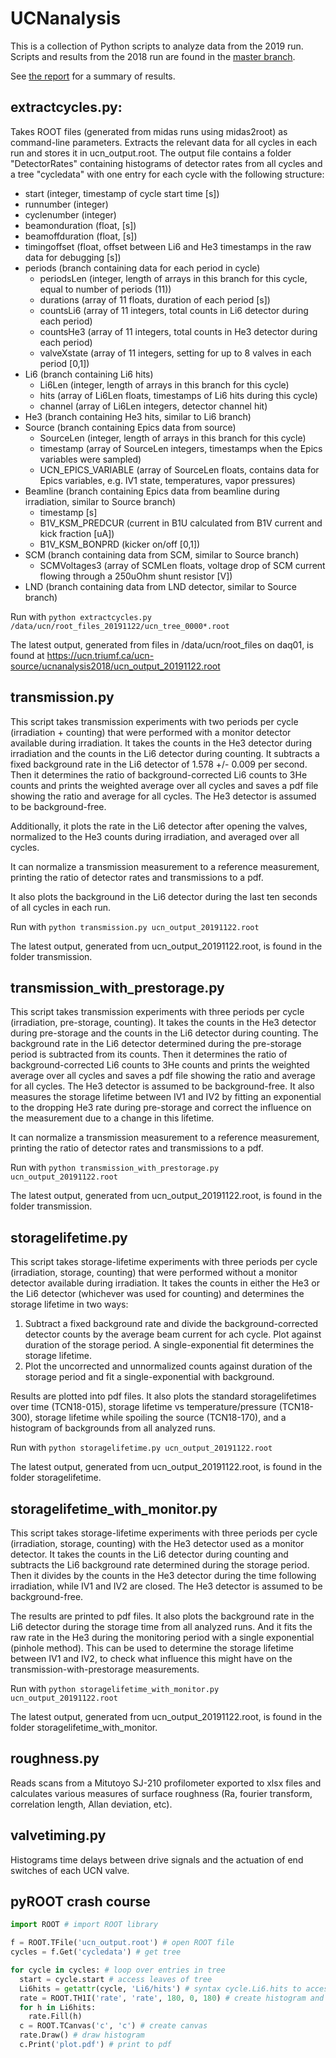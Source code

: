 # UCNanalysis

This is a collection of Python scripts to analyze data from the 2019 run. Scripts and results from the 2018 run are found in the [master branch](https://github.com/ucn-triumf/UCNanalysis/tree/master).

See [the report](https://github.com/ucn-triumf/UCNanalysis/blob/2019/report/report.pdf) for a summary of results.



## extractcycles.py:

Takes ROOT files (generated from midas runs using midas2root) as command-line parameters. Extracts the relevant data for all cycles in each run and stores it in ucn_output.root.
The output file contains a folder "DetectorRates" containing histograms of detector rates from all cycles and a tree "cycledata" with one entry for each cycle with the following structure:

* start (integer, timestamp of cycle start time [s])
* runnumber (integer)
* cyclenumber (integer)
* beamonduration (float, [s])
* beamoffduration (float, [s])
* timingoffset (float, offset between Li6 and He3 timestamps in the raw data for debugging [s])
* periods (branch containing data for each period in cycle)
  * periodsLen (integer, length of arrays in this branch for this cycle, equal to number of periods (11))
  * durations (array of 11 floats, duration of each period [s])
  * countsLi6 (array of 11 integers, total counts in Li6 detector during each period)
  * countsHe3 (array of 11 integers, total counts in He3 detector during each period)
  * valveXstate (array of 11 integers, setting for up to 8 valves in each period [0,1])
* Li6 (branch containing Li6 hits)
  * Li6Len (integer, length of arrays in this branch for this cycle)
  * hits (array of Li6Len floats, timestamps of Li6 hits during this cycle)
  * channel (array of Li6Len integers, detector channel hit)
* He3 (branch containing He3 hits, similar to Li6 branch)
* Source (branch containing Epics data from source)
  * SourceLen (integer, length of arrays in this branch for this cycle)
  * timestamp (array of SourceLen integers, timestamps when the Epics variables were sampled)
  * UCN_EPICS_VARIABLE (array of SourceLen floats, contains data for Epics variables, e.g. IV1 state, temperatures, vapor pressures)
* Beamline (branch containing Epics data from beamline during irradiation, similar to Source branch)
  * timestamp [s]
  * B1V_KSM_PREDCUR (current in B1U calculated from B1V current and kick fraction [uA])
  * B1V_KSM_BONPRD (kicker on/off [0,1])
* SCM (branch containing data from SCM, similar to Source branch)
  * SCMVoltages3 (array of SCMLen floats, voltage drop of SCM current flowing through a 250uOhm shunt resistor [V])
* LND (branch containing data from LND detector, similar to Source branch)

Run with
`python extractcycles.py /data/ucn/root_files_20191122/ucn_tree_0000*.root`

The latest output, generated from files in /data/ucn/root_files on daq01, is found at https://ucn.triumf.ca/ucn-source/ucnanalysis2018/ucn_output_20191122.root

## transmission.py

This script takes transmission experiments with two periods per cycle (irradiation + counting) that were performed with a monitor detector available during irradiation.
It takes the counts in the He3 detector during irradiation and the counts in the Li6 detector during counting.
It subtracts a fixed background rate in the Li6 detector of 1.578 +/- 0.009 per second.
Then it determines the ratio of background-corrected Li6 counts to 3He counts and prints the weighted average over all cycles and saves a pdf file showing the ratio and average for all cycles.
The He3 detector is assumed to be background-free.

Additionally, it plots the rate in the Li6 detector after opening the valves, normalized to the He3 counts during irradiation, and averaged over all cycles.

It can normalize a transmission measurement to a reference measurement, printing the ratio of detector rates and transmissions to a pdf.

It also plots the background in the Li6 detector during the last ten seconds of all cycles in each run.

Run with
`python transmission.py ucn_output_20191122.root`

The latest output, generated from ucn_output_20191122.root, is found in the folder transmission.

## transmission_with_prestorage.py

This script takes transmission experiments with three periods per cycle (irradiation, pre-storage, counting). It takes the counts in the He3 detector during pre-storage and the counts in the Li6 detector during counting.
The background rate in the Li6 detector determined during the pre-storage period is subtracted from its counts.
Then it determines the ratio of background-corrected Li6 counts to 3He counts and prints the weighted average over all cycles and saves a pdf file showing the ratio and average for all cycles.
The He3 detector is assumed to be background-free.
It also measures the storage lifetime between IV1 and IV2 by fitting an exponential to the dropping He3 rate during pre-storage and correct the influence on the measurement due to a change in this lifetime.

It can normalize a transmission measurement to a reference measurement, printing the ratio of detector rates and transmissions to a pdf.

Run with
`python transmission_with_prestorage.py ucn_output_20191122.root`

The latest output, generated from ucn_output_20191122.root, is found in the folder transmission.

## storagelifetime.py

This script takes storage-lifetime experiments with three periods per cycle (irradiation, storage, counting) that were performed without a monitor detector available during irradiation.
It takes the counts in either the He3 or the Li6 detector (whichever was used for counting) and determines the storage lifetime in two ways:
1. Subtract a fixed background rate and divide the background-corrected detector counts by the average beam current for ach cycle. Plot against duration of the storage period. A single-exponential fit determines the storage lifetime.
2. Plot the uncorrected and unnormalized counts against duration of the storage period and fit a single-exponential with background.

Results are plotted into pdf files.
It also plots the standard storagelifetimes over time (TCN18-015), storage lifetime vs temperature/pressure (TCN18-300), storage lifetime while spoiling the source (TCN18-170), and a histogram of backgrounds from all analyzed runs.

Run with
`python storagelifetime.py ucn_output_20191122.root`

The latest output, generated from ucn_output_20191122.root, is found in the folder storagelifetime.

## storagelifetime_with_monitor.py

This script takes storage-lifetime experiments with three periods per cycle (irradiation, storage, counting) with the He3 detector used as a monitor detector.
It takes the counts in the Li6 detector during counting and subtracts the Li6 background rate determined during the storage period. Then it divides by the counts in the He3 detector during the time following irradiation, while IV1 and IV2 are closed. 
The He3 detector is assumed to be background-free.

The results are printed to pdf files.
It also plots the background rate in the Li6 detector during the storage time from all analyzed runs. And it fits the raw rate in the He3 during the monitoring period with a single exponential (pinhole method). This can be used to determine the storage lifetime between IV1 and IV2, to check what influence this might have on the transmission-with-prestorage measurements.

Run with
`python storagelifetime_with_monitor.py ucn_output_20191122.root`

The latest output, generated from ucn_output_20191122.root, is found in the folder storagelifetime_with_monitor.

## roughness.py

Reads scans from a Mitutoyo SJ-210 profilometer exported to xlsx files and calculates various measures of surface roughness (Ra, fourier transform, correlation length, Allan deviation, etc).

## valvetiming.py

Histograms time delays between drive signals and the actuation of end switches of each UCN valve.

## pyROOT crash course

```python
import ROOT # import ROOT library

f = ROOT.TFile('ucn_output.root') # open ROOT file
cycles = f.Get('cycledata') # get tree

for cycle in cycles: # loop over entries in tree
  start = cycle.start # access leaves of tree
  Li6hits = getattr(cycle, 'Li6/hits') # syntax cycle.Li6.hits to access sub-branches unfortunately not (yet?) supported by pyROOT.
  rate = ROOT.TH1I('rate', 'rate', 180, 0, 180) # create histogram and fill with hits
  for h in Li6hits:
    rate.Fill(h)
  c = ROOT.TCanvas('c', 'c') # create canvas
  rate.Draw() # draw histogram
  c.Print('plot.pdf') # print to pdf
```
